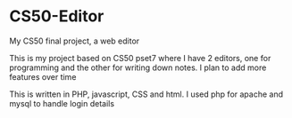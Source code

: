 # CS50-Editor
My CS50 final project, a web editor 

This is my project based on CS50 pset7 where I have 2 editors, one for programming and the other for writing down notes.
I plan to add more features over time

This is written in PHP, javascript, CSS and html. I used php for apache and mysql to handle login details
